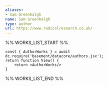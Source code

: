 ```yaml
---
aliases:
- Sam Greenhalgh
name: Sam Greenhalgh
type: author
url: https://www.radicalresearch.co.uk/
---
```



%% WORKS_LIST_START %%

```datacorejsx
const { AuthorWorks } = await dc.require('basement/datacore/authors.jsx');
return function View() {
    return <AuthorWorks/>
}
```
%% WORKS_LIST_END %%